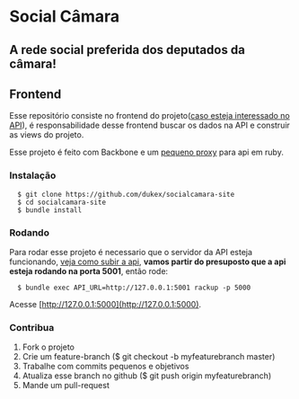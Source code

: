 # Social Câmara
## A rede social preferida dos deputados da câmara!

## Frontend

Esse repositório consiste no frontend do projeto([caso esteja interessado no API](https://github.com/dukex/socialcamara-api)), é responsabilidade desse frontend buscar os dados na API e construir as views do projeto.

Esse projeto é feito com Backbone e um [pequeno proxy](https://github.com/dukex/socialcamara-site/blob/master/api.rb) para api em ruby.


### Instalação

```
  $ git clone https://github.com/dukex/socialcamara-site
  $ cd socialcamara-site
  $ bundle install
```

### Rodando

Para rodar esse projeto é necessario que o servidor da API esteja funcionando, [veja como subir a api](https://github.com/dukex/socialcamara-api), **vamos partir do presuposto que a api esteja rodando na porta 5001**, então rode:

```
  $ bundle exec API_URL=http://127.0.0.1:5001 rackup -p 5000
```

Acesse [http://127.0.0.1:5000](http://127.0.0.1:5000).

### Contribua

1. Fork o projeto
2. Crie um feature-branch ($ git checkout -b myfeaturebranch master)
3. Trabalhe com commits pequenos e objetivos
4. Atualiza esse branch no github ($ git push origin myfeaturebranch)
5. Mande um pull-request
